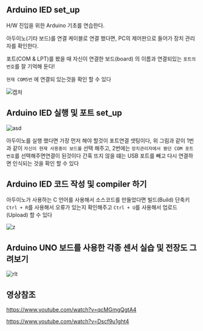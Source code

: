 ## Arduino IED set_up

H/W 진입을 위한 Arduino 기초를 연습한다.

아두이노(기타 보드)를 연결 케이블로 연결 했다면, PC의 제어판으로 들어가 장치 관리자를 확인한다.

포트(COM & LPT)를 봤을 때 자신이 연결한 보드(board) 의 이름과 연결되있는  ```포트의 번호```를 잘 기억해 둔다!   

```현재 COM5번``` 에 연결되 있는것을 확인 할 수 있다

![캡처](https://user-images.githubusercontent.com/84003327/150755884-1b021f0a-8859-4e6b-ad59-4c0ef46d830c.PNG)

## Arduino IED 실행 및 포트 set_up

![asd](https://user-images.githubusercontent.com/84003327/150757455-ac86e5e8-4036-4b86-a368-5a2586323389.PNG)

아두이노를 실행 했다면 가장 먼저 해야 할것이 포트연결 셋팅이다, 위 그림과 같이 1번과 같이 ```자신이 현재 사용중이 보드를``` 선택 해주고, 2번에는 ```장치관리자에서 봤던 COM 포트 번호```를 선택해주면연결이 된것이다 간혹 뜨지 않을 떄는 USB 포트를 빼고 다시 연결하면 인식되는 것을 확인 할 수 있다

## Arduino IED 코드 작성 및 compiler 하기 

아두이노가 사용하는 C 언어를 사용해서 소스코드를 만들었다면 빌드(Build)  단축키 ```Ctrl + R```를 사용해서 오류가 있는지 확인해주고 ```Ctrl + U```를 사용해서 업로드(Upload) 할 수 있다

![z](https://user-images.githubusercontent.com/84003327/150759082-7b5d7979-673d-444f-92e8-77a8b9386c93.PNG)


## Arduino UNO 보드를 사용한 각종 센서 실습 및 전장도 그려보기 

![rlt](https://user-images.githubusercontent.com/84003327/150739607-206e26ed-7c94-484e-9e4f-09e8a9854ec3.PNG)

## 영상참조

https://www.youtube.com/watch?v=qcMGmgQgtA4

https://www.youtube.com/watch?v=Dscf9u1ght4
